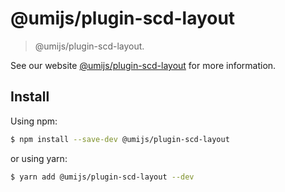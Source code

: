 # @umijs/plugin-scd-layout

> @umijs/plugin-scd-layout.

See our website [@umijs/plugin-scd-layout](https://umijs.org/plugins/plugin-scd-layout) for more information.

## Install

Using npm:

```bash
$ npm install --save-dev @umijs/plugin-scd-layout
```

or using yarn:

```bash
$ yarn add @umijs/plugin-scd-layout --dev
```
